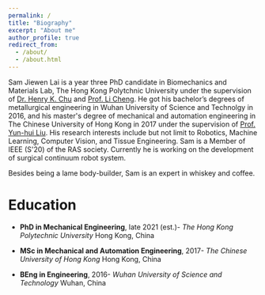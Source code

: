 ```yaml
---
permalink: /
title: "Biography"
excerpt: "About me"
author_profile: true
redirect_from: 
  - /about/
  - /about.html
---
```


Sam Jiewen Lai is a year three PhD candidate in Biomechanics and Materials Lab, The Hong Kong Polytchnic University under the supervision of [Dr. Henry K. Chu](https://www.polyu.edu.hk/me/people/academic-teaching-staff/chu-kar-hang-henry-dr/) and [Prof. Li Cheng](https://www.polyu.edu.hk/me/people/academic-teaching-staff/cheng-li-prof/). He got his bachelor’s degrees of metallurgical engineering in Wuhan University of Science and Technolgy in 2016, and his master's degree of mechanical and automation engineering in The Chinese University of Hong Kong in 2017 under the supervision of [Prof. Yun-hui Liu](http://www.mae.cuhk.edu.hk/people/list.php?name=yhliu). His research interests include but not limit to Robotics, Machine Learning, Computer Vision, and Tissue Engineering. Sam is a Member of IEEE (S'20) of the RAS society. Currently he is working on the development of surgical continuum robot system.

Besides being a lame body-builder, Sam is an expert in whiskey and coffee.




Education
======
+ **PhD in Mechanical Engineering**, late 2021 (est.)-
_The Hong Kong Polytechnic University_
Hong Kong, China


+ **MSc in Mechanical and Automation Engineering**, 2017-
_The Chinese University of Hong Kong_
Hong Kong, China


+ **BEng in Engineering**, 2016-
_Wuhan University of Science and Technology_
Wuhan, China


